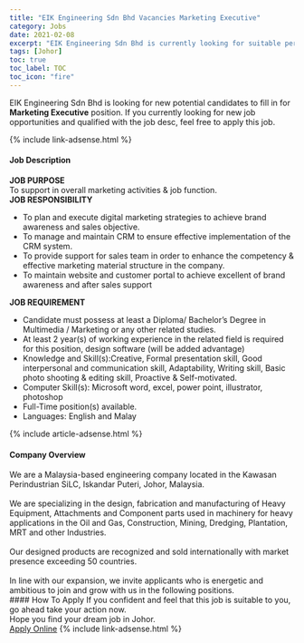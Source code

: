 ```yaml
---
title: "EIK Engineering Sdn Bhd Vacancies Marketing Executive" 
category: Jobs 
date: 2021-02-08 
excerpt: "EIK Engineering Sdn Bhd is currently looking for suitable person to fill in the Marketing Executive which based in Johor" 
tags: [Johor] 
toc: true 
toc_label: TOC 
toc_icon: "fire" 
--- 
```


<p>EIK Engineering Sdn Bhd is looking for new potential candidates to fill in for <b>Marketing Executive</b> position. If you currently looking for new job opportunities and qualified with the job desc, feel free to apply this job.
</p>{% include link-adsense.html %} 
<div><div><h4>Job Description</h4></div><div><div><span><div><div><strong>JOB PURPOSE</strong></div><div>To support in overall marketing activities &amp; job function.</div><div><strong>JOB RESPONSIBILITY</strong></div><ul><li>To plan and execute digital marketing strategies to achieve brand awareness and sales objective.</li><li>To manage and maintain CRM to ensure effective implementation of the CRM system.</li><li>To provide support for sales team in order to enhance the competency &amp; effective marketing material structure in the company.</li><li>To maintain website and customer portal to achieve excellent of brand awareness and after sales support</li></ul><div><strong>JOB REQUIREMENT</strong></div><ul><li>Candidate must possess at least a Diploma/ Bachelor&#8217;s Degree in Multimedia / Marketing or any other related studies.</li><li>At least 2 year(s) of working experience in the related field is required for this position, design software (will be added advantage)</li><li>Knowledge and Skill(s):Creative, Formal presentation skill,&#160;Good interpersonal and communication skill,&#160;Adaptability,&#160;Writing skill,&#160;Basic photo shooting &amp; editing skill,&#160;Proactive &amp; Self-motivated.</li><li>Computer Skill(s):&#160;Microsoft word, excel, power point, illustrator, photoshop</li><li>Full-Time position(s) available.</li><li>Languages: English and Malay</li></ul></div></span></div></div></div> 
{% include article-adsense.html %} 
<div><div><h4>Company Overview</h4></div><div><div><span><div><div>
	We are a Malaysia-based engineering company located in the Kawasan Perindustrian SiLC, Iskandar Puteri,&#160;Johor, Malaysia.</div>
<div>
<br>
	We are specializing in the design, fabrication and manufacturing of Heavy Equipment, Attachments and Component parts used in machinery for heavy applications in the Oil and Gas, Construction, Mining, Dredging, Plantation, MRT and other Industries.</div>
<div>
<br>
	Our designed products&#160;are recognized and sold internationally with market presence exceeding 50 countries.</div>
<div>
<br>
	In line with our expansion, we invite applicants who is energetic and ambitious to join and grow with us in the following positions.</div></div></span></div></div></div> 
#### How To Apply 
If you confident and feel that this job is suitable to you, go ahead take your action now. <br/> 
Hope you find your dream job in Johor. <br/> 
<a href="https://www.jobstreet.com.my/en/job/marketing-executive-4469235?jobId=jobstreet-my-job-4469235&" class="btn btn--info" target="_blank" rel="nofollow noopenner">Apply Online</a> 
{% include link-adsense.html %} 
